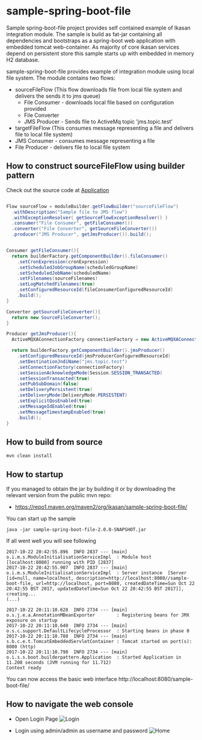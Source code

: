 # sample-spring-boot-file

Sample spring-boot-file project provides self contained example of Ikasan integration module. 
The sample is build as fat-jar containing all dependencies and bootstraps as a spring-boot web application with embedded tomcat web-container. 
As majority of core ikasan services depend on persistent store this sample starts up with embedded in memory H2 database.

sample-spring-boot-file provides example of integration module using local file system. The module contains two flows:
* sourceFileFlow (This flow downloads file from local file system and delivers the sends it to jms queue)
  * File Consumer - downloads local file based on configuration provided
  * File Converter
  * JMS Producer - Sends file to ActiveMq topic 'jms.topic.test'
*  targetFileFlow (This consumes message representing a file and delivers file to local file system)
  * JMS Consumer - consumes message representing a file
  * File Producer - delivers file to local file system

## How to construct sourceFileFlow using builder pattern
Check out the source code at [Application](src/main/java/org/ikasan/sample/spring/boot/builderpattern/Application.java)
```java

Flow sourceFlow = moduleBuilder.getFlowBuilder("sourceFileFlow")
  .withDescription("Sample file to JMS flow")
  .withExceptionResolver( getSourceFlowExceptionResolver() )
  .consumer("File Consumer", getFileConsumer())
  .converter("File Converter", getSourceFileConverter())
  .producer("JMS Producer", getJmsProducer()).build();


Consumer getFileConsumer(){
  return builderFactory.getComponentBuilder().fileConsumer()
    .setCronExpression(cronExpression)
    .setScheduledJobGroupName(scheduledGroupName)
    .setScheduledJobName(scheduledName)
    .setFilenames(sourceFilenames)
    .setLogMatchedFilenames(true)
    .setConfiguredResourceId(fileConsumerConfiguredResourceId)
    .build();
}

Converter getSourceFileConverter(){
  return new SourceFileConverter();
}

Producer getJmsProducer(){
  ActiveMQXAConnectionFactory connectionFactory = new ActiveMQXAConnectionFactory(jmsProviderUrl);

  return builderFactory.getComponentBuilder().jmsProducer()
    .setConfiguredResourceId(jmsProducerConfiguredResourceId)
    .setDestinationJndiName("jms.topic.test")
    .setConnectionFactory(connectionFactory)
    .setSessionAcknowledgeMode(Session.SESSION_TRANSACTED)
    .setSessionTransacted(true)
    .setPubSubDomain(false)
    .setDeliveryPersistent(true)
    .setDeliveryMode(DeliveryMode.PERSISTENT)
    .setExplicitQosEnabled(true)
    .setMessageIdEnabled(true)
    .setMessageTimestampEnabled(true)
    .build();
}

```
## How to build from source

```
mvn clean install
```


## How to startup

If you managed to obtain the jar by building it or by downloading the relevant version from the public mvn repo:
* https://repo1.maven.org/maven2/org/ikasan/sample-spring-boot-file/

You can start up the sample 

```java -jar sample-spring-boot-file-2.0.0-SNAPSHOT.jar```

If all went well you will see following 
```
2017-10-22 20:42:55.896  INFO 2837 --- [main] o.i.m.s.ModuleInitialisationServiceImpl  : Module host [localhost:8080] running with PID [2837]
2017-10-22 20:42:55.907  INFO 2837 --- [main] o.i.m.s.ModuleInitialisationServiceImpl  : Server instance  [Server [id=null, name=localhost, description=http://localhost:8080//sample-boot-file, url=http://localhost, port=8080, createdDateTime=Sun Oct 22 20:42:55 BST 2017, updatedDateTime=Sun Oct 22 20:42:55 BST 2017]], creating...
(...)

2017-10-22 20:11:10.628  INFO 2734 --- [main] o.s.j.e.a.AnnotationMBeanExporter        : Registering beans for JMX exposure on startup
2017-10-22 20:11:10.640  INFO 2734 --- [main] o.s.c.support.DefaultLifecycleProcessor  : Starting beans in phase 0
2017-10-22 20:11:10.788  INFO 2734 --- [main] s.b.c.e.t.TomcatEmbeddedServletContainer : Tomcat started on port(s): 8080 (http)
2017-10-22 20:11:10.798  INFO 2734 --- [main] o.i.s.s.boot.builderpattern.Application  : Started Application in 11.208 seconds (JVM running for 11.712)
Context ready
```

You can now access the basic web interface http://localhost:8080/sample-boot-file/ 


## How to navigate the web console


* Open Login Page ![Login](../../../developer/docs/sample-images/sample-login.png) 

* Login using admin/admin as username and password ![Home](../../../developer/docs/sample-images/home-page.png) 
